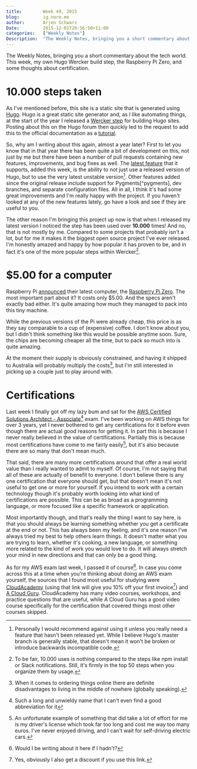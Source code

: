 ```yaml
---
title:        Week 49, 2015  
blog:         ig.nore.me  
author:       Arjen Schwarz  
Date:         2015-12-01T20:56:50+11:00  
categories:   ["Weekly Notes"]
Description:  "The Weekly Notes, bringing you a short commentary about the tech world. This week, my own Hugo Wercker build step, the Raspberry Pi Zero, and some thoughts about certification."
---
```


The Weekly Notes, bringing you a short commentary about the tech world. This week, my own Hugo Wercker build step, the Raspberry Pi Zero, and some thoughts about certification.

# 10.000 steps taken

As I've mentioned before, this site is a static site that is generated using [Hugo](http://gohugo.io/). Hugo is a great static site generator and, as I like automating things, at the start of the year I released a [Wercker step](/2015/01/hugo-build-step-for-wercker/) for building Hugo sites. Posting about this on the Hugo forum then quickly led to the request to add this to the official documentation as a [tutorial](http://gohugo.io/tutorials/automated-deployments/).

So, why am I writing about this again, almost a year later? First to let you know that in that year there has been quite a bit of development on this, not just by me but there have been a number of pull requests containing new features, improvements, and bug fixes as well. The [latest feature](https://github.com/ArjenSchwarz/wercker-step-hugo-build/commit/c349de4ad7951c5677eb3529d399b3fe61aaa72f) that it supports, added this week, is the ability to not just use a released version of Hugo, but to use the very latest unstable version[^hugounstable]. Other features added since the original release include support for Pygments[^pygments], dev branches, and separate configuration files. All in all, I think it's had some great improvements and I'm really happy with the project. If you haven't looked at any of the new features lately, go have a look and see if they are useful to you.

The other reason I'm bringing this project up now is that when I released my latest version I noticed the step has been used over **10.000** times! And no, that is not mostly by me. Compared to some projects that probably isn't a lot, but for me it makes it the biggest open source project I've ever released. I'm honestly amazed and happy by how popular it has proven to be, and in fact it's one of the more popular steps within Wercker[^popularstep].

# $5.00 for a computer

Raspberry Pi [announced](https://www.raspberrypi.org/blog/raspberry-pi-zero/) their latest computer, the [Raspberry Pi Zero](https://www.raspberrypi.org/products/pi-zero/). The most important part about it? It costs only $5.00. And the specs aren't exactly bad either. It's quite amazing how much they managed to pack into this tiny machine.

While the previous versions of the Pi were already cheap, this price is as they say comparable to a cup of (expensive) coffee. I don't know about you, but I didn't think something like this would be possible anytime soon. Sure, the chips are becoming cheaper all the time, but to pack so much into is quite amazing.

At the moment their supply is obviously constrained, and having it shipped to Australia will probably multiply the costs[^aussie], but I'm still interested in picking up a couple just to play around with.

# Certifications

Last week I finally got off my lazy bum and sat for the [AWS Certified Solutions Architect - Associate](https://aws.amazon.com/certification/certified-solutions-architect-associate/)[^certname] exam. I've been working on AWS things for over 3 years, yet I never bothered to get any certifications for it before even though there are actual good reasons for getting it. In part this is because I never really believed in the value of certifications. Partially this is because most certifications have come to me fairly easily[^driverslicense], but it's also because there are so many that don't mean much.

That said, there are many more certifications around that offer a real world value than I really wanted to admit to myself. Of course, I'm not saying that all of these are actually of benefit to everyone. I don't believe there is any one certification that everyone should get, but that doesn't mean it's not useful to get one or more for yourself. If you intend to work with a certain technology though it's probably worth looking into what kind of certifications are possible. This can be as broad as a programming language, or more focused like a specific framework or application.

Most importantly though, and that's really the thing I want to say here, is that you should always be learning something whether you get a certificate at the end or not. This has always been my feeling, and it's one reason I've always tried my best to help others learn things. It doesn't matter what you are trying to learn, whether it's cooking, a new language, or something more related to the kind of work you would love to do. It will always stretch your mind in new directions and that can only be a good thing.

As for my AWS exam last week, I passed it of course[^ofcourse]. In case you come across this at a time when you're thinking about doing an AWS exam yourself, the sources that I found most useful for studying were [CloudAcademy](https://cloudacademy.com/ref/arjenschwarz) (using that link will give you 10% off your first invoice[^discount]) and [A Cloud Guru](https://acloud.guru/). CloudAcademy has many video courses, workshops, and practice questions that are useful, while A Cloud Guru has a good video course specifically for the certification that covered things most other courses skipped.



[^hugounstable]: Personally I would recommend against using it unless you really need a feature that hasn't been released yet. While I believe Hugo's master branch is generally stable, that doesn't mean it won't be broken or introduce backwards incompatible code.

[^popularstep]: To be fair, 10.000 uses is nothing compared to the steps like npm install or Slack notifications. Still, it's firmly in the top 50 steps when you organize them by usage.

[^aussie]: When it comes to ordering things online there are definite disadvantages to living in the middle of nowhere (globally speaking).

[^driverslicense]: An unfortunate example of something that did take a lot of effort for me is my driver's license which took far too long and cost me way too many euros. I've never enjoyed driving, and I can't wait for self-driving electric cars.

[^certname]: Such a long and unwieldy name that I can't even find a good abbreviation for it

[^ofcourse]: Would I be writing about it here if I hadn't?

[^discount]: Yes, obviously I also get a discount if you use this link.
